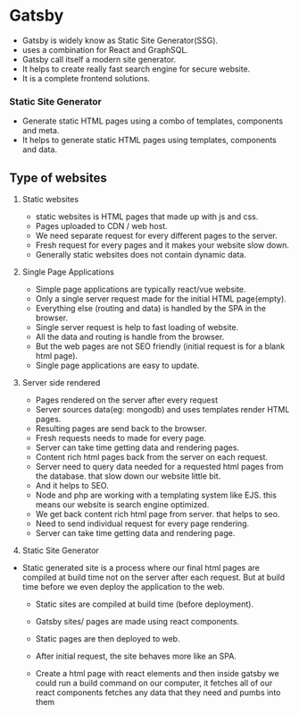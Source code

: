 # Gatsby

- Gatsby is widely know as Static Site Generator(SSG).
- uses a combination for React and GraphSQL.
- Gatsby call itself a modern site generator.
- It helps to create really fast search engine for secure website.
- It is a complete frontend solutions.

### Static Site Generator

- Generate static HTML pages using a combo of templates, components and meta.
- It helps to generate static HTML pages using templates, components and data.

## Type of websites

1. Static websites

   - static websites is HTML pages that made up with js and css.
   - Pages uploaded to CDN / web host.
   - We need separate request for every different pages to the server.
   - Fresh request for every pages and it makes your website slow down.
   - Generally static websites does not contain dynamic data.

2. Single Page Applications

   - Simple page applications are typically react/vue website.
   - Only a single server request made for the initial HTML page(empty).
   - Everything else (routing and data) is handled by the SPA in the browser.
   - Single server request is help to fast loading of website.
   - All the data and routing is handle from the browser.
   - But the web pages are not SEO friendly (initial request is for a blank html page).
   - Single page applications are easy to update.

3. Server side rendered

   - Pages rendered on the server after every request
   - Server sources data(eg: mongodb) and uses templates render HTML pages.
   - Resulting pages are send back to the browser.
   - Fresh requests needs to made for every page.
   - Server can take time getting data and rendering pages.
   - Content rich html pages back from the server on each request.
   - Server need to query data needed for a requested html pages from the database. that slow down our website little bit.
   - And it helps to SEO.
   - Node and php are working with a templating system like EJS. this means our website is search engine optimized.
   - We get back content rich html page from server. that helps to seo.
   - Need to send individual request for every page rendering.
   - Server can take time getting data and rendering page.

4. Static Site Generator

- Static generated site is a process where our final html pages are compiled at build time not on the server after each request. But at build time before we even deploy the application to the web.

  - Static sites are compiled at build time (before deployment).
  - Gatsby sites/ pages are made using react components.
  - Static pages are then deployed to web.
  - After initial request, the site behaves more like an SPA.

  - Create a html page with react elements and then inside gatsby we could run a build command on our computer, it fetches all of our react components fetches any data that they need and pumbs into them
